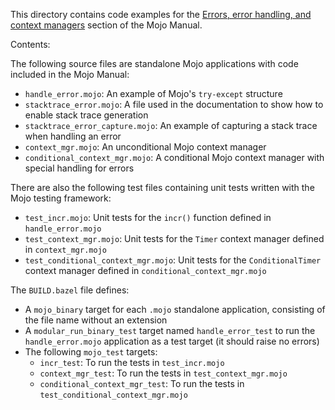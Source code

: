 This directory contains code examples for the
[Errors, error handling, and context managers](../../../../docs/manual/errors.mdx)
section of the Mojo Manual.

Contents:

The following source files are standalone Mojo applications with code included
in the Mojo Manual:

- `handle_error.mojo`: An example of Mojo's `try-except` structure
- `stacktrace_error.mojo`: A file used in the documentation to show how to
  enable stack trace generation
- `stacktrace_error_capture.mojo`: An example of capturing a stack trace when
  handling an error
- `context_mgr.mojo`: An unconditional Mojo context manager
- `conditional_context_mgr.mojo`: A conditional Mojo context manager with
  special handling for errors

There are also the following test files containing unit tests written with the
Mojo testing framework:

- `test_incr.mojo`: Unit tests for the `incr()` function defined in
  `handle_error.mojo`
- `test_context_mgr.mojo`: Unit tests for the `Timer` context manager defined
  in `context_mgr.mojo`
- `test_conditional_context_mgr.mojo`: Unit tests for the `ConditionalTimer`
  context manager defined in `conditional_context_mgr.mojo`

The `BUILD.bazel` file defines:

- A `mojo_binary` target for each `.mojo` standalone application, consisting of
  the file name without an extension
- A `modular_run_binary_test` target named `handle_error_test` to run the
  `handle_error.mojo` application as a test target (it should raise no errors)
- The following `mojo_test` targets:
  - `incr_test`: To run the tests in `test_incr.mojo`
  - `context_mgr_test`: To run the tests in `test_context_mgr.mojo`
  - `conditional_context_mgr_test`: To run the tests in
    `test_conditional_context_mgr.mojo`
